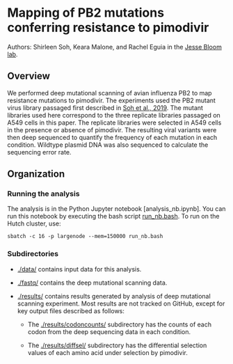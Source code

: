 # Mapping of PB2 mutations conferring resistance to pimodivir

Authors: Shirleen Soh, Keara Malone, and Rachel Eguia in the [Jesse Bloom lab](https://research.fhcrc.org/bloom/en.html).

## Overview

We performed deep mutational scanning of avian influenza PB2 to map resistance mutations to pimodivir. The experiments used the PB2 mutant virus library passaged first described in [Soh et al., 2019](https://elifesciences.org/articles/45079). The mutant libraries used here correspond to the three replicate libraries passaged on A549 cells in this paper. The replicate libraries were selected in A549 cells in the presence or absence of pimodivir. The resulting viral variants were then deep sequenced to quantify the frequency of each mutation in each condition. Wildtype plasmid DNA was also sequenced to calculate the sequencing error rate.

## Organization

### Running the analysis
The analysis is in the Python Jupyter notebook [analysis_nb.ipynb].
You can run this notebook by executing the bash script [run_nb.bash](run_nb.bash).
To run on the Hutch cluster, use:

    sbatch -c 16 -p largenode --mem=150000 run_nb.bash

### Subdirectories

* [./data/](./data/) contains input data for this analysis.

* [./fastq/](./fastq/) contains the deep mutational scanning data.

* [./results/](./results/) contains results generated by analysis of deep mutational scanning experiment. Most results are not tracked on GitHub, except for key output files described as follows: 

    * The [./results/codoncounts/](results/codoncounts) subdirectory has the counts of each codon from the deep sequencing data in each condition.
 
    * The [./results/diffsel/](results/diffsel/) subdirectory has the differential selection values of each amino acid under selection by pimodivir. 
